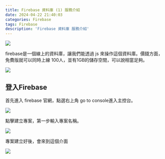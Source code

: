 ```yaml
---
title: Firebase 資料庫 (1) 服務介紹
date: 2024-04-22 21:40:03
categories: Firebase
tags: Firebase 
description: 'Firebase 資料庫 服務介紹'
---
```


![](https://cdn-images-1.medium.com/max/1000/0*TbHUwnXPWLpB6s3M.jpg)

firebase是一個線上的資料庫，讓我們能透過 js 來操作這個資料庫。價錢方面，免費版就可以同時上線 100人，並有1GB的儲存空間，可以說相當足夠。

![](https://cdn-images-1.medium.com/max/1000/1*TSCOOcsNN4KrDgLHYrxiVw.png)

## 登入Firebase

首先進入 firebase 官網，點選右上角 go to console進入主控台。

![](https://cdn-images-1.medium.com/max/1000/1*mYyBDf0uHbAMrCKCjlpfQQ.png)

點擊建立專案，第一步輸入專案名稱。

![](https://cdn-images-1.medium.com/max/1000/1*fHKNlNeQJ3wd1f3ZWF2NZQ.png)

專案建立好後，會來到這個介面

![](https://cdn-images-1.medium.com/max/1000/1*BjL7CqoKGhIm-ffoQQVZMg.png)

